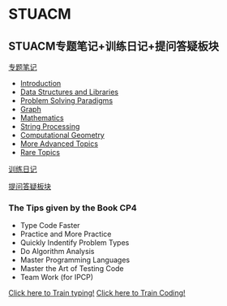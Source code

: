 # STUACM
STUACM专题笔记+训练日记+提问答疑板块
---

[专题笔记](#专题笔记)
- [Introduction](https://github.com/TaoistPriestC/STUACM/blob/main/UVA/Introduction.md)
- [Data Structures and Libraries](#DataStructuresAndLibraries)
- [Problem Solving Paradigms](#ProblemSolvingParadigms)
- [Graph](#Graph)
- [Mathematics](#Mathematics)
- [String Processing](#StringProcessing)
- [Computational Geometry](#ComputationalGeometry)
- [More Advanced Topics](#MoreAdvancedTopics)
- [Rare Topics](#RareTopics)

[训练日记](#训练日记)

[提问答疑板块](https://github.com/TaoistPriestC/STUACM/issues)


### The Tips given by the Book CP4
- Type Code Faster 
- Practice and More Practice 
- Quickly Indentify Problem Types
- Do Algorithm Analysis
- Master Programming Languages
- Master the Art of Testing Code
- Team Work (for IPCP)


[Click here to Train typing!](https://www.typingtest.com/)
[Click here to Train Coding!](https://onlinejudge.org/)
